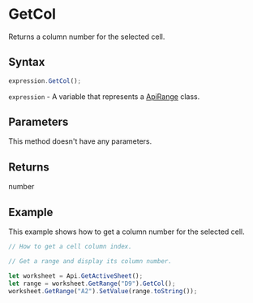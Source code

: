 # GetCol

Returns a column number for the selected cell.

## Syntax

```javascript
expression.GetCol();
```

`expression` - A variable that represents a [ApiRange](../ApiRange.md) class.

## Parameters

This method doesn't have any parameters.

## Returns

number

## Example

This example shows how to get a column number for the selected cell.

```javascript editor-xlsx
// How to get a cell column index.

// Get a range and display its column number.

let worksheet = Api.GetActiveSheet();
let range = worksheet.GetRange("D9").GetCol();
worksheet.GetRange("A2").SetValue(range.toString());
```

